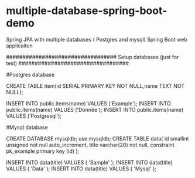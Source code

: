 # multiple-database-spring-boot-demo

Spring JPA with multiple databases ( Postgres and mysql) 
Spring Boot web applicaiton

################################## Setup databases (just for test) ##################################

#Postgres database

CREATE TABLE item(id SERIAL PRIMARY KEY NOT NULL,name TEXT    NOT NULL);

INSERT INTO public.items(name) VALUES ('Example');
INSERT INTO public.items(name) VALUES ('Donnée');
INSERT INTO public.items(name) VALUES ('Postgresql');

#Mysql database

CREATE DATABASE mysqldb;
use mysqldb;
CREATE TABLE data( id smallint unsigned not null auto_increment, title varchar(20) not null, constraint pk_example primary key (id) );

INSERT INTO data(title) VALUES ( 'Sample' );
INSERT INTO data(title) VALUES ( 'Data' );
INSERT INTO data(title) VALUES ( 'Mysql' );
